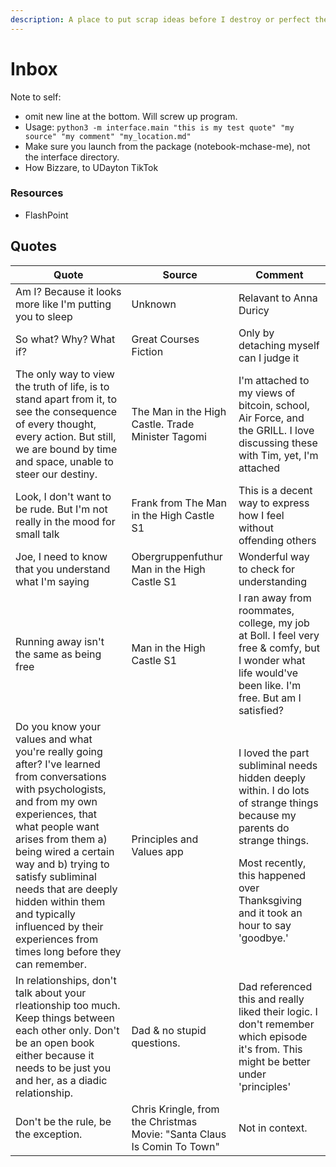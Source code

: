 ```yaml
---
description: A place to put scrap ideas before I destroy or perfect them.
---
```


# Inbox

Note to self:

* omit new line at the bottom. Will screw up program.
* Usage: `python3 -m interface.main "this is my test quote" "my source" "my comment" "my_location.md"`
* Make sure you launch from the package (notebook-mchase-me), not the interface directory.
* How Bizzare, to UDayton TikTok

### Resources

* FlashPoint

## Quotes

| Quote                                                                                                                                                                                                                                                                                                                                                                                 | Source                                                                  | Comment                                                                                                                                                                                                                            |
| ------------------------------------------------------------------------------------------------------------------------------------------------------------------------------------------------------------------------------------------------------------------------------------------------------------------------------------------------------------------------------------- | ----------------------------------------------------------------------- | ---------------------------------------------------------------------------------------------------------------------------------------------------------------------------------------------------------------------------------- |
| Am I? Because it looks more like I'm putting you to sleep                                                                                                                                                                                                                                                                                                                             | Unknown                                                                 | Relavant to Anna Duricy                                                                                                                                                                                                            |
| So what? Why? What if?                                                                                                                                                                                                                                                                                                                                                                | Great Courses Fiction                                                   | Only by detaching myself can I judge it                                                                                                                                                                                            |
| The only way to view the truth of life, is to stand apart from it, to see the consequence of every thought, every action. But still, we are bound by time and space, unable to steer our destiny.                                                                                                                                                                                     | The Man in the High Castle. Trade Minister Tagomi                       | I'm attached to my views of bitcoin, school, Air Force, and the GRILL. I love discussing these with Tim, yet, I'm attached                                                                                                         |
| Look, I don't want to be rude. But I'm not really in the mood for small talk                                                                                                                                                                                                                                                                                                          | Frank from The Man in the High Castle S1                                | This is a decent way to express how I feel without offending others                                                                                                                                                                |
| Joe, I need to know that you understand what I'm saying                                                                                                                                                                                                                                                                                                                               | Obergruppenfuthur Man in the High Castle S1                             | Wonderful way to check for understanding                                                                                                                                                                                           |
| Running away isn't the same as being free                                                                                                                                                                                                                                                                                                                                             | Man in the High Castle S1                                               | I ran away from roommates, college, my job at Boll. I feel very free & comfy, but I wonder what life would've been like. I'm free. But am I satisfied?                                                                             |
| Do you know your values and what you're really going after? I've learned from conversations with psychologists, and from my own experiences, that what people want arises from them a) being wired a certain way and b) trying to satisfy subliminal needs that are deeply hidden within them and typically influenced by their experiences from times long before they can remember. | Principles and Values app                                               | <p>I loved the part subliminal needs hidden deeply within. I do lots of strange things because my parents do strange things.</p><p></p><p>Most recently, this happened over Thanksgiving and it took an hour to say 'goodbye.'</p> |
| In relationships, don't talk about your rleationship too much. Keep things between each other only. Don't be an open book either because it needs to be just you and her, as a diadic relationship.                                                                                                                                                                                   | Dad & no stupid questions.                                              | Dad referenced this and really liked their logic. I don't remember which episode it's from. This might be better under 'principles'                                                                                                |
| Don't be the rule, be the exception.                                                                                                                                                                                                                                                                                                                                                  | Chris Kringle, from the Christmas Movie: "Santa Claus Is Comin To Town" | Not in context.                                                                                                                                                                                                                    |
